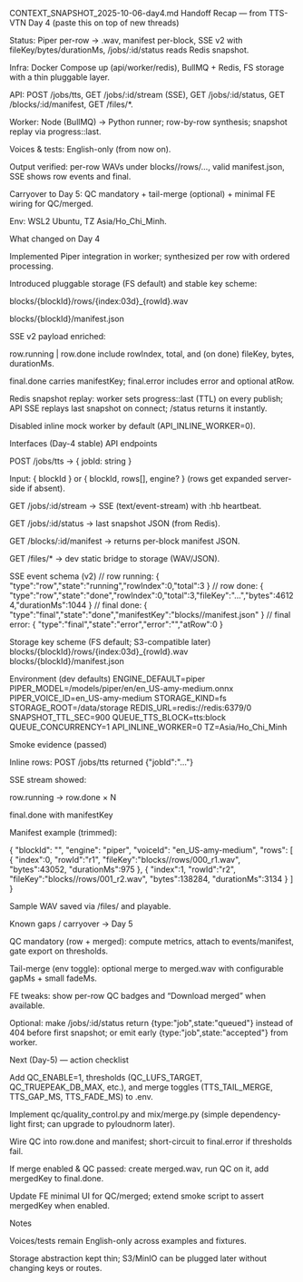 CONTEXT_SNAPSHOT_2025-10-06-day4.md
Handoff Recap — from TTS-VTN Day 4 (paste this on top of new threads)

Status: Piper per-row → .wav, manifest per-block, SSE v2 with fileKey/bytes/durationMs, /jobs/:id/status reads Redis snapshot.

Infra: Docker Compose up (api/worker/redis), BullMQ + Redis, FS storage with a thin pluggable layer.

API: POST /jobs/tts, GET /jobs/:id/stream (SSE), GET /jobs/:id/status, GET /blocks/:id/manifest, GET /files/*.

Worker: Node (BullMQ) → Python runner; row-by-row synthesis; snapshot replay via progress:<jobId>:last.

Voices & tests: English-only (from now on).

Output verified: per-row WAVs under blocks/<blockId>/rows/…, valid manifest.json, SSE shows row events and final.

Carryover to Day 5: QC mandatory + tail-merge (optional) + minimal FE wiring for QC/merged.

Env: WSL2 Ubuntu, TZ Asia/Ho_Chi_Minh.

What changed on Day 4

Implemented Piper integration in worker; synthesized per row with ordered processing.

Introduced pluggable storage (FS default) and stable key scheme:

blocks/{blockId}/rows/{index:03d}_{rowId}.wav

blocks/{blockId}/manifest.json

SSE v2 payload enriched:

row.running | row.done include rowIndex, total, and (on done) fileKey, bytes, durationMs.

final.done carries manifestKey; final.error includes error and optional atRow.

Redis snapshot replay: worker sets progress:<jobId>:last (TTL) on every publish; API SSE replays last snapshot on connect; /status returns it instantly.

Disabled inline mock worker by default (API_INLINE_WORKER=0).

Interfaces (Day-4 stable)
API endpoints

POST /jobs/tts → { jobId: string }

Input: { blockId } or { blockId, rows[], engine? } (rows get expanded server-side if absent).

GET /jobs/:id/stream → SSE (text/event-stream) with :hb heartbeat.

GET /jobs/:id/status → last snapshot JSON (from Redis).

GET /blocks/:id/manifest → returns per-block manifest JSON.

GET /files/* → dev static bridge to storage (WAV/JSON).

SSE event schema (v2)
// row running:
{ "type":"row","state":"running","rowIndex":0,"total":3 }
// row done:
{ "type":"row","state":"done","rowIndex":0,"total":3,"fileKey":"...","bytes":46124,"durationMs":1044 }
// final done:
{ "type":"final","state":"done","manifestKey":"blocks/<id>/manifest.json" }
// final error:
{ "type":"final","state":"error","error":"<message>","atRow":0 }

Storage key scheme (FS default; S3-compatible later)
blocks/{blockId}/rows/{index:03d}_{rowId}.wav
blocks/{blockId}/manifest.json

Environment (dev defaults)
ENGINE_DEFAULT=piper
PIPER_MODEL=/models/piper/en/en_US-amy-medium.onnx
PIPER_VOICE_ID=en_US-amy-medium
STORAGE_KIND=fs
STORAGE_ROOT=/data/storage
REDIS_URL=redis://redis:6379/0
SNAPSHOT_TTL_SEC=900
QUEUE_TTS_BLOCK=tts:block
QUEUE_CONCURRENCY=1
API_INLINE_WORKER=0
TZ=Asia/Ho_Chi_Minh

Smoke evidence (passed)

Inline rows: POST /jobs/tts returned {"jobId":"…"}

SSE stream showed:

row.running → row.done × N

final.done with manifestKey

Manifest example (trimmed):

{
  "blockId": "<uuid>",
  "engine": "piper",
  "voiceId": "en_US-amy-medium",
  "rows": [
    { "index":0, "rowId":"r1", "fileKey":"blocks/<id>/rows/000_r1.wav", "bytes":43052, "durationMs":975 },
    { "index":1, "rowId":"r2", "fileKey":"blocks/<id>/rows/001_r2.wav", "bytes":138284, "durationMs":3134 }
  ]
}


Sample WAV saved via /files/<fileKey> and playable.

Known gaps / carryover → Day 5

QC mandatory (row + merged): compute metrics, attach to events/manifest, gate export on thresholds.

Tail-merge (env toggle): optional merge to merged.wav with configurable gapMs + small fadeMs.

FE tweaks: show per-row QC badges and “Download merged” when available.

Optional: make /jobs/:id/status return {type:"job",state:"queued"} instead of 404 before first snapshot; or emit early {type:"job",state:"accepted"} from worker.

Next (Day-5) — action checklist

Add QC_ENABLE=1, thresholds (QC_LUFS_TARGET, QC_TRUEPEAK_DB_MAX, etc.), and merge toggles (TTS_TAIL_MERGE, TTS_GAP_MS, TTS_FADE_MS) to .env.

Implement qc/quality_control.py and mix/merge.py (simple dependency-light first; can upgrade to pyloudnorm later).

Wire QC into row.done and manifest; short-circuit to final.error if thresholds fail.

If merge enabled & QC passed: create merged.wav, run QC on it, add mergedKey to final.done.

Update FE minimal UI for QC/merged; extend smoke script to assert mergedKey when enabled.

Notes

Voices/tests remain English-only across examples and fixtures.

Storage abstraction kept thin; S3/MinIO can be plugged later without changing keys or routes.